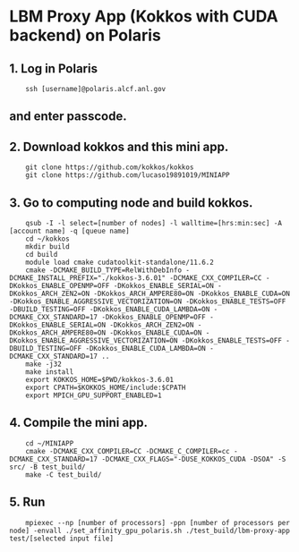 # LBM Proxy App (Kokkos with CUDA backend) on Polaris
## 1. Log in Polaris
```
	ssh [username]@polaris.alcf.anl.gov
```
## and enter passcode.
## 2. Download kokkos and this mini app.
```
	git clone https://github.com/kokkos/kokkos
	git clone https://github.com/lucaso19891019/MINIAPP
```
## 3. Go to computing node and build kokkos.
```
	qsub -I -l select=[number of nodes] -l walltime=[hrs:min:sec] -A [account name] -q [queue name]
	cd ~/kokkos
	mkdir build
	cd build
	module load cmake cudatoolkit-standalone/11.6.2
	cmake -DCMAKE_BUILD_TYPE=RelWithDebInfo -DCMAKE_INSTALL_PREFIX="./kokkos-3.6.01" -DCMAKE_CXX_COMPILER=CC -DKokkos_ENABLE_OPENMP=OFF -DKokkos_ENABLE_SERIAL=ON -DKokkos_ARCH_ZEN2=ON -DKokkos_ARCH_AMPERE80=ON -DKokkos_ENABLE_CUDA=ON -DKokkos_ENABLE_AGGRESSIVE_VECTORIZATION=ON -DKokkos_ENABLE_TESTS=OFF -DBUILD_TESTING=OFF -DKokkos_ENABLE_CUDA_LAMBDA=ON -DCMAKE_CXX_STANDARD=17 -DKokkos_ENABLE_OPENMP=OFF -DKokkos_ENABLE_SERIAL=ON -DKokkos_ARCH_ZEN2=ON -DKokkos_ARCH_AMPERE80=ON -DKokkos_ENABLE_CUDA=ON -DKokkos_ENABLE_AGGRESSIVE_VECTORIZATION=ON -DKokkos_ENABLE_TESTS=OFF -DBUILD_TESTING=OFF -DKokkos_ENABLE_CUDA_LAMBDA=ON -DCMAKE_CXX_STANDARD=17 ..
	make -j32
	make install
	export KOKKOS_HOME=$PWD/kokkos-3.6.01
	export CPATH=$KOKKOS_HOME/include:$CPATH
	export MPICH_GPU_SUPPORT_ENABLED=1
```
## 4. Compile the mini app.
```
	cd ~/MINIAPP
	cmake -DCMAKE_CXX_COMPILER=CC -DCMAKE_C_COMPILER=cc -DCMAKE_CXX_STANDARD=17 -DCMAKE_CXX_FLAGS="-DUSE_KOKKOS_CUDA -DSOA" -S src/ -B test_build/
	make -C test_build/
```
## 5. Run
```
	mpiexec --np [number of processors] -ppn [number of processors per node] -envall ./set_affinity_gpu_polaris.sh ./test_build/lbm-proxy-app test/[selected input file]
```
	

